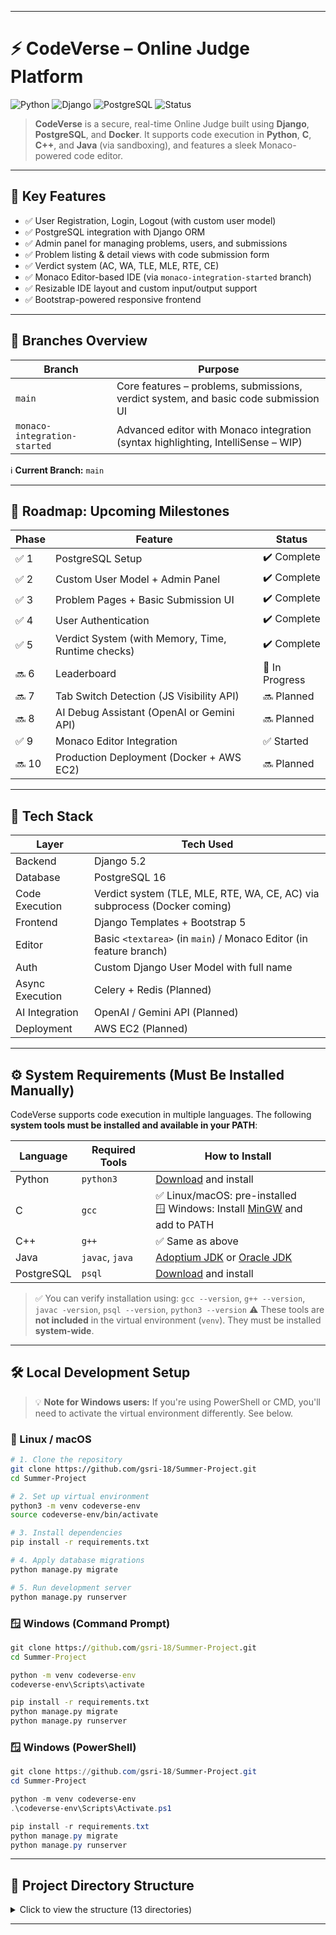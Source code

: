 
---

# ⚡️ CodeVerse – Online Judge Platform

![Python](https://img.shields.io/badge/Python-3.12-blue.svg)
![Django](https://img.shields.io/badge/Django-5.2-green.svg)
![PostgreSQL](https://img.shields.io/badge/PostgreSQL-16-blue.svg)
![Status](https://img.shields.io/badge/Status-In_Progress-yellow.svg)

> **CodeVerse** is a secure, real-time Online Judge built using **Django**, **PostgreSQL**, and **Docker**.
> It supports code execution in **Python**, **C**, **C++**, and **Java** (via sandboxing), and features a sleek Monaco-powered code editor.

---

## 🚀 Key Features

* ✅ User Registration, Login, Logout (with custom user model)
* ✅ PostgreSQL integration with Django ORM
* ✅ Admin panel for managing problems, users, and submissions
* ✅ Problem listing & detail views with code submission form
* ✅ Verdict system (AC, WA, TLE, MLE, RTE, CE)
* ✅ Monaco Editor-based IDE (via `monaco-integration-started` branch)
* ✅ Resizable IDE layout and custom input/output support
* ✅ Bootstrap-powered responsive frontend

---

## 🌱 Branches Overview

| Branch                       | Purpose                                                                             |
| ---------------------------- | ----------------------------------------------------------------------------------- |
| `main`                       | Core features – problems, submissions, verdict system, and basic code submission UI |
| `monaco-integration-started` | Advanced editor with Monaco integration (syntax highlighting, IntelliSense – WIP)   |

ℹ️ **Current Branch:** `main`

---

## 🔭 Roadmap: Upcoming Milestones

| Phase | Feature                                            | Status        |
| ----- | -------------------------------------------------- | ------------- |
| ✅ 1   | PostgreSQL Setup                                   | ✔️ Complete    |
| ✅ 2   | Custom User Model + Admin Panel                    | ✔️ Complete    |
| ✅ 3   | Problem Pages + Basic Submission UI                | ✔️ Complete    |
| ✅ 4   | User Authentication                                | ✔️ Complete    |
| ✅ 5   | Verdict System (with Memory, Time, Runtime checks) | ✔️ Complete    |
| 🔜 6   | Leaderboard                                        | 🔄 In Progress |
| 🔜 7   | Tab Switch Detection (JS Visibility API)           | 🔜 Planned     |
| 🔜 8   | AI Debug Assistant (OpenAI or Gemini API)          | 🔜 Planned     |
| ✅ 9   | Monaco Editor Integration                          | ✅ Started     |
| 🔜 10  | Production Deployment (Docker + AWS EC2)           | 🔜 Planned     |

---

## 🧰 Tech Stack

| Layer           | Tech Used                                                                 |
| --------------- | ------------------------------------------------------------------------- |
| Backend         | Django 5.2                                                                |
| Database        | PostgreSQL 16                                                             |
| Code Execution  | Verdict system (TLE, MLE, RTE, WA, CE, AC) via subprocess (Docker coming) |
| Frontend        | Django Templates + Bootstrap 5                                            |
| Editor          | Basic `<textarea>` (in `main`) / Monaco Editor (in feature branch)        |
| Auth            | Custom Django User Model with full name                                   |
| Async Execution | Celery + Redis (Planned)                                                  |
| AI Integration  | OpenAI / Gemini API (Planned)                                             |
| Deployment      | AWS EC2 (Planned)                                                         |

---

## ⚙️ System Requirements (Must Be Installed Manually)

CodeVerse supports code execution in multiple languages. The following **system tools must be installed and available in your PATH**:

| Language   | Required Tools  | How to Install                                                                                            |
| ---------- | --------------- | --------------------------------------------------------------------------------------------------------- |
| Python     | `python3`       | [Download](https://www.python.org/downloads/) and install                                                 |
| C          | `gcc`           | ✅ Linux/macOS: pre-installed<br>🪟 Windows: Install [MinGW](https://www.mingw-w64.org/) and add to PATH    |
| C++        | `g++`           | ✅ Same as above                                                                                           |
| Java       | `javac`, `java` | [Adoptium JDK](https://adoptium.net) or [Oracle JDK](https://www.oracle.com/java/technologies/downloads/) |
| PostgreSQL | `psql`          | [Download](https://www.postgresql.org/download/) and install                                              |

> ✅ You can verify installation using: `gcc --version`, `g++ --version`, `javac -version`, `psql --version`, `python3 --version`
> ⚠️ These tools are **not included** in the virtual environment (`venv`). They must be installed **system-wide**.

---

## 🛠️ Local Development Setup

> 💡 **Note for Windows users:** If you're using PowerShell or CMD, you'll need to activate the virtual environment differently. See below.

### 🐧 Linux / macOS

```bash
# 1. Clone the repository
git clone https://github.com/gsri-18/Summer-Project.git
cd Summer-Project

# 2. Set up virtual environment
python3 -m venv codeverse-env
source codeverse-env/bin/activate

# 3. Install dependencies
pip install -r requirements.txt

# 4. Apply database migrations
python manage.py migrate

# 5. Run development server
python manage.py runserver
```

### 🪟 Windows (Command Prompt)

```cmd
git clone https://github.com/gsri-18/Summer-Project.git
cd Summer-Project

python -m venv codeverse-env
codeverse-env\Scripts\activate

pip install -r requirements.txt
python manage.py migrate
python manage.py runserver
```

### 🪟 Windows (PowerShell)

```powershell
git clone https://github.com/gsri-18/Summer-Project.git
cd Summer-Project

python -m venv codeverse-env
.\codeverse-env\Scripts\Activate.ps1

pip install -r requirements.txt
python manage.py migrate
python manage.py runserver
```

---

## 📁 Project Directory Structure

<details>
<summary>Click to view the structure (13 directories)</summary>

```bash
.
├── codeverse
│   ├── asgi.py
│   ├── __init__.py
│   ├── __pycache__/
│   ├── settings.py
│   ├── urls.py
│   └── wsgi.py
├── codeverse-env/
│   ├── bin/
│   ├── include/
│   ├── lib/
│   ├── lib64 -> lib
│   └── pyvenv.cfg
├── judge
│   ├── admin.py
│   ├── apps.py
│   ├── forms.py
│   ├── __init__.py
│   ├── migrations/
│   ├── models.py
│   ├── __pycache__/
│   ├── templates/
│   ├── tests.py
│   ├── urls.py
│   └── views.py
├── manage.py
├── ojfinal_hld_Srivardhan_Ginjala.pdf
├── README.md
├── requirements.txt
└── submission_files/
```

</details>

---

